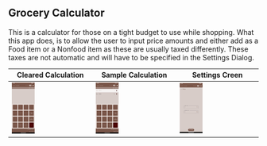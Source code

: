 ## Grocery Calculator

This is a calculator for those on a tight budget to use while shopping. What this app does, is to allow the user to input price amounts and either add as a Food item or a Nonfood item as these are usually taxed differently. These taxes are not automatic and will have to be specified in the Settings Dialog.

|Cleared Calculation|Sample Calculation|Settings Creen|
|-------------------|------------------|--------------|
|<img src="screenshot_cleared.png" width="30%"/>|<img src ="screenshot_smallCalculation.png" width="30%"/>|<img src="screenshot_Settings.png" width="30%"/>|
